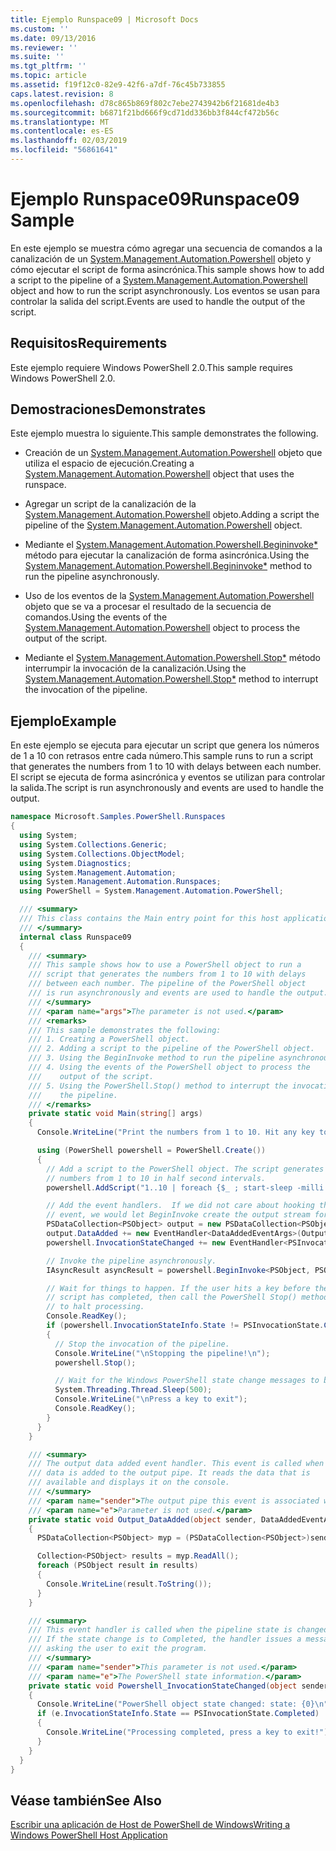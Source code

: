 ```yaml
---
title: Ejemplo Runspace09 | Microsoft Docs
ms.custom: ''
ms.date: 09/13/2016
ms.reviewer: ''
ms.suite: ''
ms.tgt_pltfrm: ''
ms.topic: article
ms.assetid: f19f12c0-82e9-42f6-a7df-76c45b733855
caps.latest.revision: 8
ms.openlocfilehash: d78c865b869f802c7ebe2743942b6f21681de4b3
ms.sourcegitcommit: b6871f21bd666f9cd71dd336bb3f844cf472b56c
ms.translationtype: MT
ms.contentlocale: es-ES
ms.lasthandoff: 02/03/2019
ms.locfileid: "56861641"
---
```

# <a name="runspace09-sample"></a><span data-ttu-id="6d332-102">Ejemplo Runspace09</span><span class="sxs-lookup"><span data-stu-id="6d332-102">Runspace09 Sample</span></span>

<span data-ttu-id="6d332-103">En este ejemplo se muestra cómo agregar una secuencia de comandos a la canalización de un [System.Management.Automation.Powershell](/dotnet/api/system.management.automation.powershell) objeto y cómo ejecutar el script de forma asincrónica.</span><span class="sxs-lookup"><span data-stu-id="6d332-103">This sample shows how to add a script to the pipeline of a [System.Management.Automation.Powershell](/dotnet/api/system.management.automation.powershell) object and how to run the script asynchronously.</span></span> <span data-ttu-id="6d332-104">Los eventos se usan para controlar la salida del script.</span><span class="sxs-lookup"><span data-stu-id="6d332-104">Events are used to handle the output of the script.</span></span>

## <a name="requirements"></a><span data-ttu-id="6d332-105">Requisitos</span><span class="sxs-lookup"><span data-stu-id="6d332-105">Requirements</span></span>

<span data-ttu-id="6d332-106">Este ejemplo requiere Windows PowerShell 2.0.</span><span class="sxs-lookup"><span data-stu-id="6d332-106">This sample requires Windows PowerShell 2.0.</span></span>

## <a name="demonstrates"></a><span data-ttu-id="6d332-107">Demostraciones</span><span class="sxs-lookup"><span data-stu-id="6d332-107">Demonstrates</span></span>

<span data-ttu-id="6d332-108">Este ejemplo muestra lo siguiente.</span><span class="sxs-lookup"><span data-stu-id="6d332-108">This sample demonstrates the following.</span></span>

- <span data-ttu-id="6d332-109">Creación de un [System.Management.Automation.Powershell](/dotnet/api/system.management.automation.powershell) objeto que utiliza el espacio de ejecución.</span><span class="sxs-lookup"><span data-stu-id="6d332-109">Creating a [System.Management.Automation.Powershell](/dotnet/api/system.management.automation.powershell) object that uses the runspace.</span></span>

- <span data-ttu-id="6d332-110">Agregar un script de la canalización de la [System.Management.Automation.Powershell](/dotnet/api/system.management.automation.powershell) objeto.</span><span class="sxs-lookup"><span data-stu-id="6d332-110">Adding a script the pipeline of the [System.Management.Automation.Powershell](/dotnet/api/system.management.automation.powershell) object.</span></span>

- <span data-ttu-id="6d332-111">Mediante el [System.Management.Automation.Powershell.Begininvoke\*](/dotnet/api/System.Management.Automation.PowerShell.BeginInvoke) método para ejecutar la canalización de forma asincrónica.</span><span class="sxs-lookup"><span data-stu-id="6d332-111">Using the [System.Management.Automation.Powershell.Begininvoke\*](/dotnet/api/System.Management.Automation.PowerShell.BeginInvoke) method to run the pipeline asynchronously.</span></span>

- <span data-ttu-id="6d332-112">Uso de los eventos de la [System.Management.Automation.Powershell](/dotnet/api/system.management.automation.powershell) objeto que se va a procesar el resultado de la secuencia de comandos.</span><span class="sxs-lookup"><span data-stu-id="6d332-112">Using the events of the [System.Management.Automation.Powershell](/dotnet/api/system.management.automation.powershell) object to process the output of the script.</span></span>

- <span data-ttu-id="6d332-113">Mediante el [System.Management.Automation.Powershell.Stop\*](/dotnet/api/System.Management.Automation.PowerShell.Stop) método interrumpir la invocación de la canalización.</span><span class="sxs-lookup"><span data-stu-id="6d332-113">Using the [System.Management.Automation.Powershell.Stop\*](/dotnet/api/System.Management.Automation.PowerShell.Stop) method to interrupt the invocation of the pipeline.</span></span>

## <a name="example"></a><span data-ttu-id="6d332-114">Ejemplo</span><span class="sxs-lookup"><span data-stu-id="6d332-114">Example</span></span>

<span data-ttu-id="6d332-115">En este ejemplo se ejecuta para ejecutar un script que genera los números de 1 a 10 con retrasos entre cada número.</span><span class="sxs-lookup"><span data-stu-id="6d332-115">This sample runs to run a script that generates the numbers from 1 to 10 with delays between each number.</span></span> <span data-ttu-id="6d332-116">El script se ejecuta de forma asincrónica y eventos se utilizan para controlar la salida.</span><span class="sxs-lookup"><span data-stu-id="6d332-116">The script is run asynchronously and events are used to handle the output.</span></span>

```csharp
namespace Microsoft.Samples.PowerShell.Runspaces
{
  using System;
  using System.Collections.Generic;
  using System.Collections.ObjectModel;
  using System.Diagnostics;
  using System.Management.Automation;
  using System.Management.Automation.Runspaces;
  using PowerShell = System.Management.Automation.PowerShell;

  /// <summary>
  /// This class contains the Main entry point for this host application.
  /// </summary>
  internal class Runspace09
  {
    /// <summary>
    /// This sample shows how to use a PowerShell object to run a
    /// script that generates the numbers from 1 to 10 with delays
    /// between each number. The pipeline of the PowerShell object
    /// is run asynchronously and events are used to handle the output.
    /// </summary>
    /// <param name="args">The parameter is not used.</param>
    /// <remarks>
    /// This sample demonstrates the following:
    /// 1. Creating a PowerShell object.
    /// 2. Adding a script to the pipeline of the PowerShell object.
    /// 3. Using the BeginInvoke method to run the pipeline asynchronously.
    /// 4. Using the events of the PowerShell object to process the
    ///    output of the script.
    /// 5. Using the PowerShell.Stop() method to interrupt the invocation of
    ///    the pipeline.
    /// </remarks>
    private static void Main(string[] args)
    {
      Console.WriteLine("Print the numbers from 1 to 10. Hit any key to halt processing\n");

      using (PowerShell powershell = PowerShell.Create())
      {
        // Add a script to the PowerShell object. The script generates the
        // numbers from 1 to 10 in half second intervals.
        powershell.AddScript("1..10 | foreach {$_ ; start-sleep -milli 500}");

        // Add the event handlers.  If we did not care about hooking the DataAdded
        // event, we would let BeginInvoke create the output stream for us.
        PSDataCollection<PSObject> output = new PSDataCollection<PSObject>();
        output.DataAdded += new EventHandler<DataAddedEventArgs>(Output_DataAdded);
        powershell.InvocationStateChanged += new EventHandler<PSInvocationStateChangedEventArgs>(Powershell_InvocationStateChanged);

        // Invoke the pipeline asynchronously.
        IAsyncResult asyncResult = powershell.BeginInvoke<PSObject, PSObject>(null, output);

        // Wait for things to happen. If the user hits a key before the
        // script has completed, then call the PowerShell Stop() method
        // to halt processing.
        Console.ReadKey();
        if (powershell.InvocationStateInfo.State != PSInvocationState.Completed)
        {
          // Stop the invocation of the pipeline.
          Console.WriteLine("\nStopping the pipeline!\n");
          powershell.Stop();

          // Wait for the Windows PowerShell state change messages to be displayed.
          System.Threading.Thread.Sleep(500);
          Console.WriteLine("\nPress a key to exit");
          Console.ReadKey();
        }
      }
    }

    /// <summary>
    /// The output data added event handler. This event is called when
    /// data is added to the output pipe. It reads the data that is
    /// available and displays it on the console.
    /// </summary>
    /// <param name="sender">The output pipe this event is associated with.</param>
    /// <param name="e">Parameter is not used.</param>
    private static void Output_DataAdded(object sender, DataAddedEventArgs e)
    {
      PSDataCollection<PSObject> myp = (PSDataCollection<PSObject>)sender;

      Collection<PSObject> results = myp.ReadAll();
      foreach (PSObject result in results)
      {
        Console.WriteLine(result.ToString());
      }
    }

    /// <summary>
    /// This event handler is called when the pipeline state is changed.
    /// If the state change is to Completed, the handler issues a message
    /// asking the user to exit the program.
    /// </summary>
    /// <param name="sender">This parameter is not used.</param>
    /// <param name="e">The PowerShell state information.</param>
    private static void Powershell_InvocationStateChanged(object sender, PSInvocationStateChangedEventArgs e)
    {
      Console.WriteLine("PowerShell object state changed: state: {0}\n", e.InvocationStateInfo.State);
      if (e.InvocationStateInfo.State == PSInvocationState.Completed)
      {
        Console.WriteLine("Processing completed, press a key to exit!");
      }
    }
  }
}
```

## <a name="see-also"></a><span data-ttu-id="6d332-117">Véase también</span><span class="sxs-lookup"><span data-stu-id="6d332-117">See Also</span></span>

[<span data-ttu-id="6d332-118">Escribir una aplicación de Host de PowerShell de Windows</span><span class="sxs-lookup"><span data-stu-id="6d332-118">Writing a Windows PowerShell Host Application</span></span>](./writing-a-windows-powershell-host-application.md)